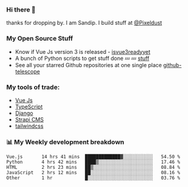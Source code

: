 ### Hi there 👋

thanks for dropping by.
I am Sandip. I build stuff at [@Pixeldust](github.com/pixeldust-in/)

###  **My Open Source Stuff**

 - Know if Vue Js version 3 is released -  [isvue3readyyet](https://github.com/sandiprb/isvue3readyyet)
 - A bunch of Python scripts to get stuff done 💤 💤 [stuff](https://github.com/sandiprb/stuff)
 - See all your starred Github repositories at one single place [github-telescope](https://github.com/sandiprb/github-telescope)



###  **My tools of trade:**
 - [Vue Js](https://github.com/vuejs/vue/)
 - [TypeScript](https://github.com/microsoft/TypeScript)
 - [Django](github.com/django/django)
 - [Strapi CMS](github.com/strapi/strapi)
 - [tailwindcss](https://github.com/tailwindlabs/tailwindcss)


###  📊 **My Weekly development breakdown**
<!--START_SECTION:waka-->
```text
Vue.js       14 hrs 41 mins  █████████████▓░░░░░░░░░░░   54.50 % 
Python       4 hrs 42 mins   ████▒░░░░░░░░░░░░░░░░░░░░   17.46 % 
HTML         2 hrs 23 mins   ██▒░░░░░░░░░░░░░░░░░░░░░░   08.84 % 
JavaScript   2 hrs 12 mins   ██░░░░░░░░░░░░░░░░░░░░░░░   08.16 % 
Other        1 hr            █░░░░░░░░░░░░░░░░░░░░░░░░   03.76 % 
```
<!--END_SECTION:waka-->
